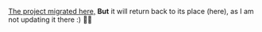 [The project migrated here,](https://github.com/vboilerplate)
**But** it will return back to its place (here), as I am not updating it there :)
🥈🚛
